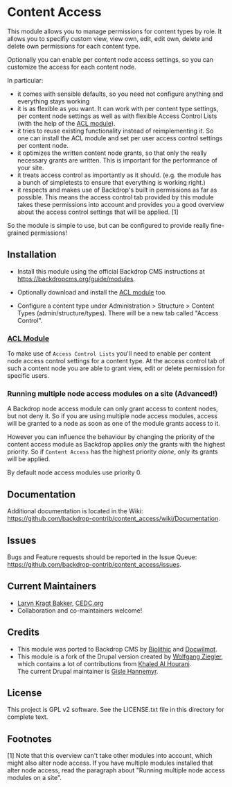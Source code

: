 # Content Access

This module allows you to manage permissions for content types by role. It
allows you to specifiy custom view, view own, edit, edit own, delete and delete
own permissions for each content type.

Optionally you can enable per content node access settings, so you can
customize the access for each content node.

In particular:

  * it comes with sensible defaults, so you need not configure anything and
    everything stays working
  * it is as flexible as you want. It can work with per content type settings,
    per content node settings as well as with flexible Access Control Lists
    (with the help of the [ACL module](https://backdropcms.org/project/acl)).
  * it tries to reuse existing functionality instead of reimplementing it. So
    one can install the ACL module and set per user access control settings
    per content node.
  * it optimizes the written content node grants, so that only the really
    necessary grants are written. This is important for the performance of your
    site.
  * it treats access control as importantly as it should. (e.g. the module has
    a bunch of simpletests to ensure that everything is working right.)
  * it respects and makes use of Backdrop's built in permissions as far as
    possible. This means the access control tab provided by this module takes
    these permissions into account and provides you a good overview about the
    access control settings that will be applied. [1]

So the module is simple to use, but can be configured to provide really
fine-grained permissions!


## Installation

 - Install this module using the official Backdrop CMS instructions at
   https://backdropcms.org/guide/modules.

 - Optionally download and install the
   [ACL module](https://backdropcms.org/project/acl) too.

 - Configure a content type under Administration > Structure > Content Types
   (admin/structure/types). There will be a new tab called "Access Control".

### [ACL Module](https://backdropcms.org/project/acl)

To make use of `Access Control Lists` you'll need to enable per content node
access control settings for a content type. At the access control tab of such a
content node you are able to grant view, edit or delete permission for specific
users.


### Running multiple node access modules on a site (Advanced!)

A Backdrop node access module can only grant access to content nodes, but not
deny it. So if you are using multiple node access modules, access will be
granted to a node as soon as one of the module grants access to it.

However you can influence the behaviour by changing the priority of the content
access module as Backdrop applies *only* the grants with the highest priority.
So if `Content Access` has the highest priority *alone*, only its grants will
be applied.

By default node access modules use priority 0.


## Documentation

Additional documentation is located in the Wiki:
https://github.com/backdrop-contrib/content_access/wiki/Documentation.

## Issues

Bugs and Feature requests should be reported in the Issue Queue:
https://github.com/backdrop-contrib/content_access/issues.

## Current Maintainers

- [Laryn Kragt Bakker](https://github.com/laryn), [CEDC.org](https://CEDC.org)
- Collaboration and co-maintainers welcome!

## Credits

 - This module was ported to Backdrop CMS by [Biolithic](https://github.com/biolithic)
   and [Docwilmot](https://github.com/docwilmot).
 - This module is a fork of the Drupal version created by [Wolfgang Ziegler](https://www.drupal.org/u/fago),
   which contains a lot of contributions from [Khaled Al Hourani](https://www.drupal.org/u/good_man).  
   The current Drupal maintainer is [Gisle Hannemyr](https://www.drupal.org/u/gisle).

## License

This project is GPL v2 software.
See the LICENSE.txt file in this directory for complete text.

## Footnotes

[1] Note that this overview can't take other modules into account, which might
also alter node access. If you have multiple modules installed that alter node
access, read the paragraph about "Running multiple node access modules on a site".